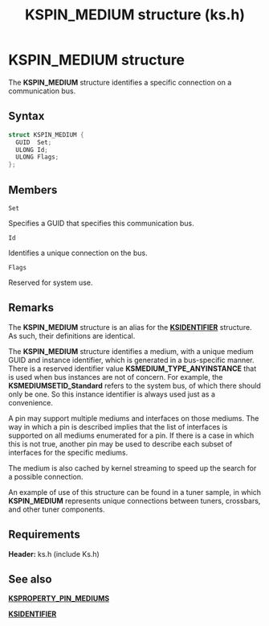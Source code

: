 ﻿---
title: KSPIN_MEDIUM structure (ks.h)
description: The KSPIN_MEDIUM structure identifies a specific connection on a communication bus.
ms.date: 07/07/2021
ms.custom: contperf-fy22q1
ms.localizationpriority: medium
---


# KSPIN_MEDIUM structure

The **KSPIN_MEDIUM** structure identifies a specific connection on a communication bus.

## Syntax

```cpp
struct KSPIN_MEDIUM {
  GUID  Set;
  ULONG Id;
  ULONG Flags;
};
```

## Members

`Set`

Specifies a GUID that specifies this communication bus.

`Id`

Identifies a unique connection on the bus.

`Flags`

Reserved for system use.

## Remarks

The **KSPIN_MEDIUM** structure is an alias for the [**KSIDENTIFIER**](/windows-hardware/drivers/ddi/ks/ns-ks-ksidentifier) structure. As such, their definitions are identical.

The **KSPIN_MEDIUM** structure identifies a medium, with a unique medium GUID and instance identifier, which is generated in a bus-specific manner. There is a reserved identifier value **KSMEDIUM_TYPE_ANYINSTANCE** that is used when bus instances are not of concern. For example, the **KSMEDIUMSETID_Standard** refers to the system bus, of which there should only be one. So this instance identifier is always used just as a convenience.

A pin may support multiple mediums and interfaces on those mediums. The way in which a pin is described implies that the list of interfaces is supported on all mediums enumerated for a pin. If there is a case in which this is not true, another pin may be used to describe each subset of interfaces for the specific mediums.

The medium is also cached by kernel streaming to speed up the search for a possible connection.

An example of use of this structure can be found in a tuner sample, in which **KSPIN_MEDIUM** represents unique connections between tuners, crossbars, and other tuner components.

## Requirements

**Header:** ks.h (include Ks.h)

## See also

[**KSPROPERTY_PIN_MEDIUMS**](./ksproperty-pin-mediums.md)

[**KSIDENTIFIER**](/windows-hardware/drivers/ddi/ks/ns-ks-ksidentifier)